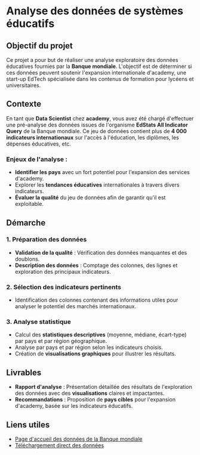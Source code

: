 # Analyse des données de systèmes éducatifs

## Objectif du projet

Ce projet a pour but de réaliser une analyse exploratoire des données éducatives fournies par la **Banque mondiale**. L'objectif est de déterminer si ces données peuvent soutenir l'expansion internationale d'academy, une start-up EdTech spécialisée dans les contenus de formation pour lycéens et universitaires.

## Contexte

En tant que **Data Scientist** chez **academy**, vous avez été chargé d'effectuer une pré-analyse des données issues de l'organisme **EdStats All Indicator Query** de la Banque mondiale. Ce jeu de données contient plus de **4 000 indicateurs internationaux** sur l'accès à l'éducation, les diplômes, les dépenses éducatives, etc.

### Enjeux de l'analyse :

- **Identifier les pays** avec un fort potentiel pour l'expansion des services d'academy.
- Explorer les **tendances éducatives** internationales à travers divers indicateurs.
- **Évaluer la qualité** du jeu de données afin de garantir qu'il est exploitable.

## Démarche

### 1. Préparation des données
   - **Validation de la qualité** : Vérification des données manquantes et des doublons.
   - **Description des données** : Comptage des colonnes, des lignes et exploration des principaux indicateurs.

### 2. Sélection des indicateurs pertinents
   - Identification des colonnes contenant des informations utiles pour analyser le potentiel des marchés internationaux.

### 3. Analyse statistique
   - Calcul des **statistiques descriptives** (moyenne, médiane, écart-type) par pays et par région géographique.
   - Analyse par pays et par région selon les indicateurs choisis.
   - Création de **visualisations graphiques** pour illustrer les résultats.

## Livrables

- **Rapport d'analyse** : Présentation détaillée des résultats de l'exploration des données avec des **visualisations** claires et impactantes.
- **Recommandations** : Proposition de **pays cibles** pour l'expansion d'academy, basée sur les indicateurs éducatifs.

## Liens utiles

- [Page d'accueil des données de la Banque mondiale](https://data.worldbank.org)
- [Téléchargement direct des données](https://datacatalog.worldbank.org/search/dataset/0038480)
